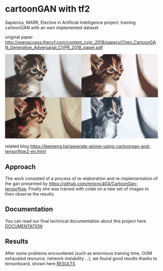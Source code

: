# cartoonGAN with tf2
Sapienza, MARR, Elective in Artificial Intelligence project: training cartoonGAN with an own implemented dataset

original paper http://openaccess.thecvf.com/content_cvpr_2018/papers/Chen_CartoonGAN_Generative_Adversarial_CVPR_2018_paper.pdf


![](cover.gif)


related blog  https://leemeng.tw/generate-anime-using-cartoongan-and-tensorflow2-en.html


## Approach
The work consisted of a process of re-elaboration and re-implementation of the gan presented by https://github.com/mnicnc404/CartoonGan-tensorflow. Finally she was trained with colab on a new set of images to then observe the results.


## Documentation
You can read our final technical documentation about this project here [DOCUMENTATION](./CartoonGAN__Generative_Adversarial_Networks_for_Photo_Cartoonization.pdf)

## Results
After some problems encountered (such as enormous training time, OOM exhausted resource, network instability ...), we found good results thanks to tensorboard, shown here [RESULTS](./results.jpg)



